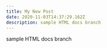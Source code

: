 ```yaml
---
title: My New Post
date: 2020-11-03T14:37:29.162Z
description: sample HTML docs branch
---
```

sample HTML docs branch
